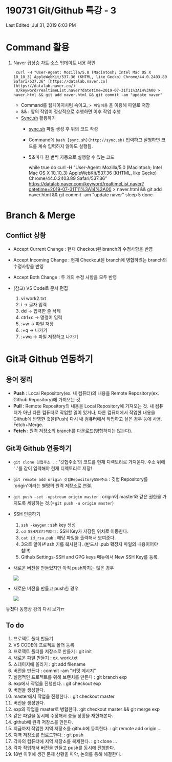 # 190731 Git/Github 특강 - 3

Last Edited: Jul 31, 2019 6:03 PM

# Command 활용

1. Naver 급상승 차트 소스 업데이트 내용 확인

        curl -H "User-Agent: Mozilla/5.0 (Macintosh; Intel Mac OS X 10_10_3) AppleWebKit/537.36 (KHTML, like Gecko) Chrome/44.0.2403.89 Safari/537.36" [https://datalab.naver.co](https://datalab.naver.co/)
        m/keyword/realtimeList.naver?datetime=2019-07-31T11%3A14%3A00 > naver.html && git add naver.html && git commit -am "update naver"

    - Command를 웹페이지처럼 속이고, `> 파일이름` 을 이용해 파일로 저장
    - && : 앞의 작업이 정상적으로 수행하면 이후 작업 수행
    - [Sync.sh](http://sync.sh) 활용하기
        - [sync.sh](http://sync.sh) 파일 생성 후 위의 코드 작성
        - Command에 `bash [sync.sh](http://sync.sh)` 입력하고 실행하면 코드를 계속 입력하지 않아도 실행됨.
        - 5초마다 한 번씩 자동으로 실행할 수 있는 코드

            while true
            do
            curl -H "User-Agent: Mozilla/5.0 (Macintosh; Intel Mac OS X 10_10_3) AppleWebKit/537.36 (KHTML, like Gecko) Chrome/44.0.2403.89 Safari/537.36" https://datalab.naver.com/keyword/realtimeList.naver?datetime=2019-07-31T11%3A14%3A00 > naver.html && git add naver.html && git commit -am "update naver"
            sleep 5
            done

# Branch & Merge

## Conflict 상황

- Accept Current Change : 현재 Checkout된 branch의 수정사항을 반영
- Accept Incoming Change : 현재 Checkout된 branch에 병합하려는 branch의 수정사항을 반영
- Accept Both Change : 두 개의 수정 사항을 모두 반영

- (참고) VS Code로 문서 편집
    1. vi work2.txt
    2. i -> 글자 입력
    3. dd -> 입력한 줄 삭제
    4. ctrl+c -> 명령어 입력
    5. :+w -> 파일 저장
    6. :+q -> 나가기
    7. :+wq -> 파일 저장하고 나가기

# Git과 Github 연동하기

## 용어 정리

- **Push** : Local Repository(ex. 내 컴퓨터)의 내용을 Remote Repository(ex. Github Repository)에 가져오는 것
- **Pull** : Remote Repository의 내용을 Local Repository에 가져오는 것. 내 컴퓨터가 아닌 다른 컴퓨터로 작업할 일이 있거나, 다른 컴퓨터에서 작업한 내용을 Github에 반영한 것을(Push) 다시 내 컴퓨터에서 작업하고 싶은 경우 등에 사용. Fetch+Merge.
- **Fetch** : 원격 저장소의 branch를 다운로드(병합하지는 않는다).

## Git과 Github 연동하기

- `git clone 깃헙주소 .` : '깃헙주소'의 코드를 현재 디렉토리로 가져온다. 주소 뒤에 ' .'를 같이 입력해야 현재 디렉토리로 저장!
- `git remote add origin 깃헙RepositorySSH주소` : 깃헙 Repository를 'origin'이라는 별명의 원격 저장소로 연결.
- `git push —set -upstream origin master` : origin이 master와 같은 권한을 가지도록 세팅하는 것.(=`git push -u origin master`)

- SSH 인증하기
    1. `ssh -keygen` : ssh key 생성
    2. `cd SSH키의디렉토리` : SSH Key가 저장된 위치로 이동한다.
    3. `cat id_rsa.pub` : 해당 파일을 출력해서 보여준다.
    4. 3으로 알아낸 ssh 키를 복사한다. (반드시 .pub 확장자 파일의 내용이어야 함!!!)
    5. Github Settings-SSH and GPG keys 메뉴에서 New SSH Key를 등록.

- 새로운 버전을 만들었지만 아직 push하지는 않은 경우

    ![](-488f20c1-77c4-4214-b3d9-aecd582c9888.png)

- 새로운 버전을 만들고 push한 경우

    ![](-2152d0c4-ea83-4f26-aef0-10b671f738c6.png)

놓쳤다 동영상 강의 다시 보기ㅠ

## To do

1. 프로젝트 폴더 만들기
2. VS CODE에 프로젝트 폴더 등록
3. 프로젝트 폴더를 저장소로 만들기 : git init
4. 새로운 파일 만들기 : ex. work.txt
5. 스테이지에 올리기 : git add filename
6. 버전을 만든다 : commit -am "커밋 메시지"
7. 실험적인 프로젝트를 위해 브랜치를 만든다 : git branch exp
8. exp에서 작업을 진행한다. : git checkout exp
9. 버전을 생성한다.
10.  master에서 작업을 진행한다. : git checkout master
11. 버전을 생성한다.
12. exp의 작업을 master로 병합한다. :git checkout master && git merge exp
13. 같은 파일을 동시에 수정해서 충돌 상황을 재현해본다.
14. github에 원격 저장소를 만든다.
15. 지금까지 작업한 지역 저장소를 github에 등록한다. : git remote add origin ...
16. 지역 저장소를 업로드한다. : git push
17. 각자의 컴퓨터에 지역 저장소를 복제한다. : git clone ...
18. 각자 작업해서 버전을 만들고 push를 동시에 진행한다.
19. 18번 이후에 생긴 문제 상황을 파악, 논의를 통해 해결한다.